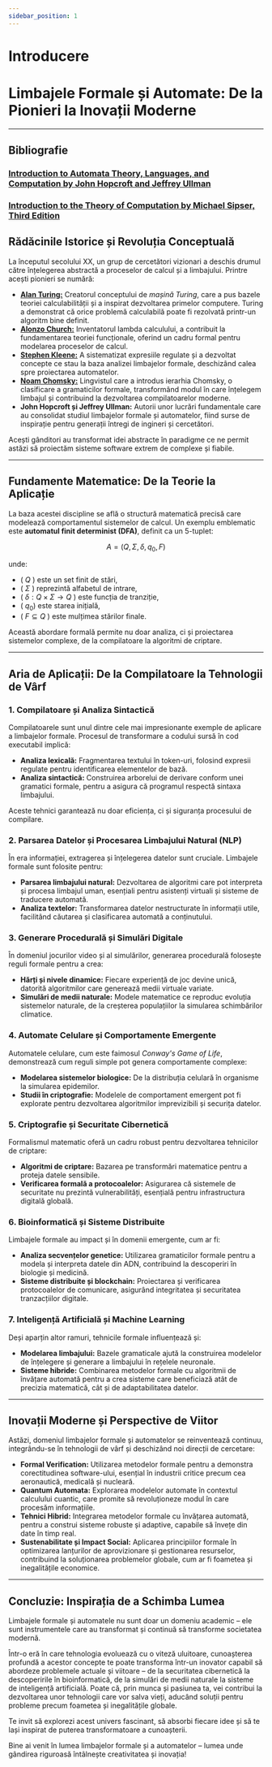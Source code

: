 ```yaml
---
sidebar_position: 1
---
```


# Introducere

# Limbajele Formale și Automate: De la Pionieri la Inovații Moderne

---

## Bibliografie

### [**Introduction to Automata Theory, Languages, and Computation by John Hopcroft and Jeffrey Ullman**](https://dpvipracollege.ac.in/wp-content/uploads/2023/01/John-E.-Hopcroft-Rajeev-Motwani-Jeffrey-D.-Ullman-Introduction-to-Automata-Theory-Languages-and-Computations-Prentice-Hall-2006.pdf)

### [**Introduction to the Theory of Computation by Michael Sipser, Third Edition**](https://cs.brown.edu/courses/csci1810/fall-2023/resources/ch2_readings/Sipser_Introduction.to.the.Theory.of.Computation.3E.pdf)


## Rădăcinile Istorice și Revoluția Conceptuală

La începutul secolului XX, un grup de cercetători vizionari a deschis drumul către înțelegerea abstractă a proceselor de calcul și a limbajului. Printre acești pionieri se numără:

- [**Alan Turing:**](https://en.wikipedia.org/wiki/Alan_Turing) Creatorul conceptului de _mașină Turing_, care a pus bazele teoriei calculabilității și a inspirat dezvoltarea primelor computere. Turing a demonstrat că orice problemă calculabilă poate fi rezolvată printr-un algoritm bine definit.
- [**Alonzo Church:**](https://en.wikipedia.org/wiki/Alonzo_Church) Inventatorul lambda calculului, a contribuit la fundamentarea teoriei funcționale, oferind un cadru formal pentru modelarea proceselor de calcul.
- [**Stephen Kleene:**](https://en.wikipedia.org/wiki/Stephen_Cole_Kleene) A sistematizat expresiile regulate și a dezvoltat concepte ce stau la baza analizei limbajelor formale, deschizând calea spre proiectarea automatelor.
- [**Noam Chomsky:**](https://en.wikipedia.org/wiki/Noam_Chomsky) Lingvistul care a introdus ierarhia Chomsky, o clasificare a gramaticilor formale, transformând modul în care înțelegem limbajul și contribuind la dezvoltarea compilatoarelor moderne.
- **John Hopcroft și Jeffrey Ullman:** Autorii unor lucrări fundamentale care au consolidat studiul limbajelor formale și automatelor, fiind surse de inspirație pentru generații întregi de ingineri și cercetători.

Acești gânditori au transformat idei abstracte în paradigme ce ne permit astăzi să proiectăm sisteme software extrem de complexe și fiabile.

---

## Fundamente Matematice: De la Teorie la Aplicație

La baza acestei discipline se află o structură matematică precisă care modelează comportamentul sistemelor de calcul. Un exemplu emblematic este **automatul finit determinist (DFA)**, definit ca un 5-tuplet:

$$
A = (Q, \Sigma, \delta, q_0, F)
$$

unde:

- \( $Q$ \) este un set finit de stări,
- \( $\Sigma$ \) reprezintă alfabetul de intrare,
- \( $\delta: Q \times \Sigma \rightarrow Q$ \) este funcția de tranziție,
- \( $q_0$\) este starea inițială,
- \( $F \subseteq Q$ \) este mulțimea stărilor finale.

Această abordare formală permite nu doar analiza, ci și proiectarea sistemelor complexe, de la compilatoare la algoritmi de criptare.

---

## Aria de Aplicații: De la Compilatoare la Tehnologii de Vârf

### 1. Compilatoare și Analiza Sintactică

Compilatoarele sunt unul dintre cele mai impresionante exemple de aplicare a limbajelor formale. Procesul de transformare a codului sursă în cod executabil implică:

- **Analiza lexicală:** Fragmentarea textului în token-uri, folosind expresii regulate pentru identificarea elementelor de bază.
- **Analiza sintactică:** Construirea arborelui de derivare conform unei gramatici formale, pentru a asigura că programul respectă sintaxa limbajului.

Aceste tehnici garantează nu doar eficiența, ci și siguranța procesului de compilare.

### 2. Parsarea Datelor și Procesarea Limbajului Natural (NLP)

În era informației, extragerea și înțelegerea datelor sunt cruciale. Limbajele formale sunt folosite pentru:

- **Parsarea limbajului natural:** Dezvoltarea de algoritmi care pot interpreta și procesa limbajul uman, esențiali pentru asistenți virtuali și sisteme de traducere automată.
- **Analiza textelor:** Transformarea datelor nestructurate în informații utile, facilitând căutarea și clasificarea automată a conținutului.

### 3. Generare Procedurală și Simulări Digitale

În domeniul jocurilor video și al simulărilor, generarea procedurală folosește reguli formale pentru a crea:

- **Hărți și nivele dinamice:** Fiecare experiență de joc devine unică, datorită algoritmilor care generează medii virtuale variate.
- **Simulări de medii naturale:** Modele matematice ce reproduc evoluția sistemelor naturale, de la creșterea populațiilor la simularea schimbărilor climatice.

### 4. Automate Celulare și Comportamente Emergente

Automatele celulare, cum este faimosul _Conway's Game of Life_, demonstrează cum reguli simple pot genera comportamente complexe:

- **Modelarea sistemelor biologice:** De la distribuția celulară în organisme la simularea epidemilor.
- **Studii în criptografie:** Modelele de comportament emergent pot fi explorate pentru dezvoltarea algoritmilor imprevizibili și securița datelor.

### 5. Criptografie și Securitate Cibernetică

Formalismul matematic oferă un cadru robust pentru dezvoltarea tehnicilor de criptare:

- **Algoritmi de criptare:** Bazarea pe transformări matematice pentru a proteja datele sensibile.
- **Verificarea formală a protocoalelor:** Asigurarea că sistemele de securitate nu prezintă vulnerabilități, esențială pentru infrastructura digitală globală.

### 6. Bioinformatică și Sisteme Distribuite

Limbajele formale au impact și în domenii emergente, cum ar fi:

- **Analiza secvențelor genetice:** Utilizarea gramaticilor formale pentru a modela și interpreta datele din ADN, contribuind la descoperiri în biologie și medicină.
- **Sisteme distribuite și blockchain:** Proiectarea și verificarea protocoalelor de comunicare, asigurând integritatea și securitatea tranzacțiilor digitale.

### 7. Inteligență Artificială și Machine Learning

Deși aparțin altor ramuri, tehnicile formale influențează și:

- **Modelarea limbajului:** Bazele gramaticale ajută la construirea modelelor de înțelegere și generare a limbajului în rețelele neuronale.
- **Sisteme hibride:** Combinarea metodelor formale cu algoritmii de învățare automată pentru a crea sisteme care beneficiază atât de precizia matematică, cât și de adaptabilitatea datelor.

---

## Inovații Moderne și Perspective de Viitor

Astăzi, domeniul limbajelor formale și automatelor se reinventează continuu, integrându-se în tehnologii de vârf și deschizând noi direcții de cercetare:

- **Formal Verification:** Utilizarea metodelor formale pentru a demonstra corectitudinea software-ului, esențial în industrii critice precum cea aeronautică, medicală și nucleară.
- **Quantum Automata:** Explorarea modelelor automate în contextul calculului cuantic, care promite să revoluționeze modul în care procesăm informațiile.
- **Tehnici Hibrid:** Integrarea metodelor formale cu învățarea automată, pentru a construi sisteme robuste și adaptive, capabile să învețe din date în timp real.
- **Sustenabilitate și Impact Social:** Aplicarea principiilor formale în optimizarea lanțurilor de aprovizionare și gestionarea resurselor, contribuind la soluționarea problemelor globale, cum ar fi foametea și inegalitățile economice.

---

## Concluzie: Inspirația de a Schimba Lumea

Limbajele formale și automatele nu sunt doar un domeniu academic – ele sunt instrumentele care au transformat și continuă să transforme societatea modernă.

Într-o eră în care tehnologia evoluează cu o viteză uluitoare, cunoașterea profundă a acestor concepte te poate transforma într-un inovator capabil să abordeze problemele actuale și viitoare – de la securitatea cibernetică la descoperirile în bioinformatică, de la simulări de medii naturale la sisteme de inteligență artificială. Poate că, prin munca și pasiunea ta, vei contribui la dezvoltarea unor tehnologii care vor salva vieți, aducând soluții pentru probleme precum foametea și inegalitățile globale.

Te invit să explorezi acest univers fascinant, să absorbi fiecare idee și să te lași inspirat de puterea transformatoare a cunoașterii.

Bine ai venit în lumea limbajelor formale și a automatelor – lumea unde gândirea riguroasă întâlnește creativitatea și inovația!
